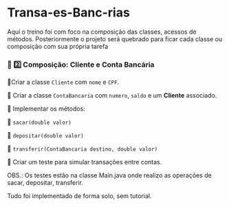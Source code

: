 # Transa-es-Banc-rias
Aqui o treino foi com foco na composição das classes, acessos  de métodos. Posteriormente o projeto será quebrado para ficar cada classe ou composição com sua própria tarefa

### 📌 **2️⃣ Composição: Cliente e Conta Bancária**

🔲Criar a classe `Cliente` com `nome` e `CPF`.

🔲 Criar a classe `ContaBancaria` com `numero`, `saldo` e um **Cliente** associado.

🔲 Implementar os métodos:

🔹 `sacar(double valor)`

🔹 `depositar(double valor)`

🔹 `transferir(ContaBancaria destino, double valor)`

🔲 Criar um teste para simular transações entre contas.

OBS.: Os testes estão na classe Main.java onde realizo as operações de sacar, depositar, transferir.

Tudo foi implementado de forma solo, sem tutorial.
